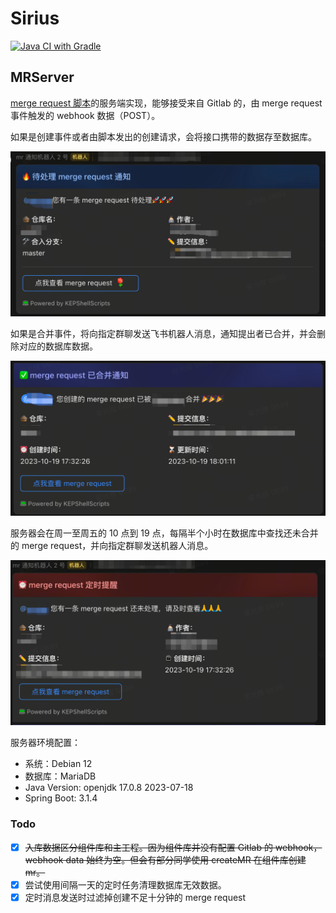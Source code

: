 # Sirius

[![Java CI with Gradle](https://github.com/Lguanghui/Sirius/actions/workflows/gradle.yml/badge.svg)](https://github.com/Lguanghui/Sirius/actions/workflows/gradle.yml)

## MRServer

[merge request 脚本](https://github.com/Lguanghui/ShellScripts)的服务端实现，能够接受来自 Gitlab 的，由 merge request 事件触发的 webhook 数据（POST）。

如果是创建事件或者由脚本发出的创建请求，会将接口携带的数据存至数据库。

![img.png](images/merge_request_opened.png)

如果是合并事件，将向指定群聊发送飞书机器人消息，通知提出者已合并，并会删除对应的数据库数据。

![img_1.png](images/merge_request_merged.png)

服务器会在周一至周五的 10 点到 19 点，每隔半个小时在数据库中查找还未合并的 merge request，并向指定群聊发送机器人消息。

![img_2.png](images/merge_request_remind.png)

服务器环境配置：

- 系统：Debian 12
- 数据库：MariaDB
- Java Version: openjdk 17.0.8 2023-07-18
- Spring Boot: 3.1.4

### Todo

- [x] ~~入库数据区分组件库和主工程。因为组件库并没有配置 Gitlab 的 webhook，webhook data 始终为空。但会有部分同学使用 createMR 在组件库创建 mr。~~
- [x] 尝试使用间隔一天的定时任务清理数据库无效数据。
- [x] 定时消息发送时过滤掉创建不足十分钟的 merge request
